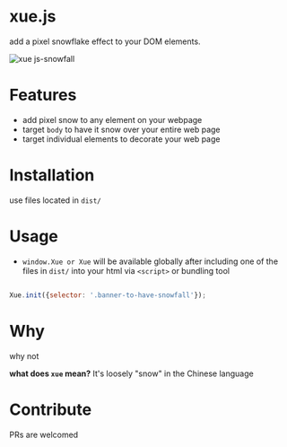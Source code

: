 
# xue.js

add a pixel snowflake effect to your DOM elements.

![xue js-snowfall](https://cloud.githubusercontent.com/assets/3915598/21381630/7b92a3a8-c700-11e6-9361-def03a7b74a4.gif)

# Features

- add pixel snow to any element on your webpage
- target `body` to have it snow over your entire web page
- target individual elements to decorate your web page

# Installation
use files located in `dist/`

# Usage

- `window.Xue or Xue` will be available globally after including one of the files in `dist/` into your html via `<script>` or bundling tool

```javascript

Xue.init({selector: '.banner-to-have-snowfall'});

```

# Why
why not

**what does `xue` mean?**
It's loosely "snow" in the Chinese language

# Contribute
PRs are welcomed
